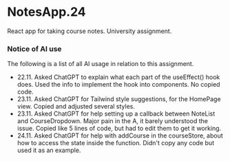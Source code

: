 # NotesApp.24
React app for taking course notes. University assignment.


### Notice of AI use
The following is a list of all AI usage in relation to this assignment.

- 22.11. Asked ChatGPT to explain what each part of the useEffect() hook does. Used the info to implement the hook into components. No copied code.
- 23.11. Asked ChatGPT for Tailwind style suggestions, for the HomePage view. Copied and adjusted several styles.
- 23.11. Asked ChatGPT for help setting up a callback between NoteList and CourseDropdown. Major pain in the A, it barely understood the issue. Copied like 5 lines of code, but had to edit them to get it working.
- 24.11. Asked ChatGPT for help with addCourse in the courseStore, about how to access the state inside the function. Didn't copy any code but used it as an example.